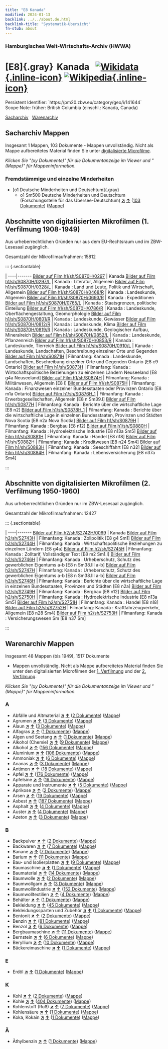 ```yaml
---
title: "E8 Kanada"
modified: 2024-01-13
backlink: ../../about.de.html
backlink-title: "Systematik-Übersicht"
fn-stub: about
---
```


### Hamburgisches Welt-Wirtschafts-Archiv (HWWA)

# [E8]{.gray}&#8201; Kanada &#160; [![Wikidata](/images/Wikidata-logo.svg "Wikidata"){.inline-icon}](http://www.wikidata.org/entity/Q16) [![Wikipedia](/images/Wikipedia-W.svg "Wikipedia"){.inline-icon}](https://de.wikipedia.org/wiki/Kanada)

<div class="hint">Persistent Identifier: `https://pm20.zbw.eu/category/geo/i/141644`</div>

<div class="hint">
Scope Note: früher: British Columbia (einschl.: Kanada, Canada)
</div>


[Sacharchiv](#sacharchiv-mappen) &#160; [Warenarchiv](#warenarchiv-mappen)





## Sacharchiv Mappen









Insgesamt 1 Mappen, 103 Dokumente - Mappen unvollständig.
Nicht als Mappe aufbereitetes Material finden Sie unter [digitalisierte Microfilme](/film/h1_sh.de.html).

_Klicken Sie "(xy Dokumente)" für die Dokumentanzeige im Viewer und "(Mappe)" für Mappeninformation._




### Fremdstämmige und einzelne Minderheiten

- [o1 Deutsche Minderheiten und Deutschtum]{.gray}
  - o1 Sm500 Deutsche Minderheiten und Deutschtum (Forschungsstelle für das Übersee-Deutschtum) [**&nearr;**](../../../subject/i/145911/about.de.html "Deutsche Minderheiten und Deutschtum (Forschungsstelle für das Übersee-Deutschtum) (in der ganzen Welt)") [**&uarr;**](../../../subject/about.de.html#o1_Sm500 "Sachsystematik") (<a href="https://pm20.zbw.eu/iiifview/folder/sh/141644,145911" title="über: Kanada : Deutsche Minderheiten und Deutschtum (Forschungsstelle für das Übersee-Deutschtum)" target="_blank">103 Dokumente</a>) ([Mappe](../../../../folder/sh/1416xx/141644/1459xx/145911/about.de.html))



<a id="filmsections" />

## Abschnitte von digitalisierten Mikrofilmen (1. Verfilmung 1908-1949)

<p>Aus urheberrechtlichen Gründen nur aus dem EU-Rechtsraum und im ZBW-Lesesaal zugänglich.</p>


<p>Gesamtzahl der Mikrofilmaufnahmen: 15812</p>





::: {.sectiontable}

 | 
----|-------
<a class="btn" href="https://pm20.zbw.eu/film/h1/sh/S0870H/0297" rel="nofollow">Bilder auf Film h1/sh/S0870H/0297</a> | Kanada
<a class="btn" href="https://pm20.zbw.eu/film/h1/sh/S0870H/0297/L" rel="nofollow">Bilder auf Film h1/sh/S0870H/0297/L</a> | Kanada : Literatur, Allgemein
<a class="btn" href="https://pm20.zbw.eu/film/h1/sh/S0870H/0328/L" rel="nofollow">Bilder auf Film h1/sh/S0870H/0328/L</a> | Kanada : Land und Leute, Politik und Wirtschaft, Allgemein
<a class="btn" href="https://pm20.zbw.eu/film/h1/sh/S0870H/0468/R" rel="nofollow">Bilder auf Film h1/sh/S0870H/0468/R</a> | Kanada : Landeskunde, Allgemein
<a class="btn" href="https://pm20.zbw.eu/film/h1/sh/S0870H/0693/R" rel="nofollow">Bilder auf Film h1/sh/S0870H/0693/R</a> | Kanada : Expeditionen
<a class="btn" href="https://pm20.zbw.eu/film/h1/sh/S0870H/0765/L" rel="nofollow">Bilder auf Film h1/sh/S0870H/0765/L</a> | Kanada : Staatsgrenzen, politische Einteilung
<a class="btn" href="https://pm20.zbw.eu/film/h1/sh/S0870H/0786/R" rel="nofollow">Bilder auf Film h1/sh/S0870H/0786/R</a> | Kanada : Landeskunde, Oberflächengestaltung, Geomorphologie
<a class="btn" href="https://pm20.zbw.eu/film/h1/sh/S0870H/0801/R" rel="nofollow">Bilder auf Film h1/sh/S0870H/0801/R</a> | Kanada : Landeskunde, Gewässer
<a class="btn" href="https://pm20.zbw.eu/film/h1/sh/S0870H/0812/R" rel="nofollow">Bilder auf Film h1/sh/S0870H/0812/R</a> | Kanada : Landeskunde, Klima
<a class="btn" href="https://pm20.zbw.eu/film/h1/sh/S0870H/0819/R" rel="nofollow">Bilder auf Film h1/sh/S0870H/0819/R</a> | Kanada : Landeskunde, Geologischer Aufbau, Mineralreich
<a class="btn" href="https://pm20.zbw.eu/film/h1/sh/S0870H/0852/L" rel="nofollow">Bilder auf Film h1/sh/S0870H/0852/L</a> | Kanada : Landeskunde, Pflanzenreich
<a class="btn" href="https://pm20.zbw.eu/film/h1/sh/S0870H/0853/R" rel="nofollow">Bilder auf Film h1/sh/S0870H/0853/R</a> | Kanada : Landeskunde, Tierreich
<a class="btn" href="https://pm20.zbw.eu/film/h1/sh/S0870H/0910/L" rel="nofollow">Bilder auf Film h1/sh/S0870H/0910/L</a> | Kanada : Landeskunde, Landschaften, Beschreibung einzelner Orte und Gegenden
<a class="btn" href="https://pm20.zbw.eu/film/h1/sh/S0871H" rel="nofollow">Bilder auf Film h1/sh/S0871H</a> | Filmanfang: Kanada : Landeskunde, Landschaften, Beschreibung einzelner Orte und Gegenden Ontario [E8 c9 Ontario]
<a class="btn" href="https://pm20.zbw.eu/film/h1/sh/S0873H" rel="nofollow">Bilder auf Film h1/sh/S0873H</a> | Filmanfang: Kanada : Wirtschaftspolitische Beziehungen zu einzelnen Ländern Neuseeland [E8 g4a Neuseeland]
<a class="btn" href="https://pm20.zbw.eu/film/h1/sh/S0874H" rel="nofollow">Bilder auf Film h1/sh/S0874H</a> | Filmanfang: Kanada : Militärwesen, Allgemein [E8 l]
<a class="btn" href="https://pm20.zbw.eu/film/h1/sh/S0875H" rel="nofollow">Bilder auf Film h1/sh/S0875H</a> | Filmanfang: Kanada : Finanzwesen einzelner Bundesstaaten oder Provinzen Ontario [E8 m1a Ontario]
<a class="btn" href="https://pm20.zbw.eu/film/h1/sh/S0876H_1" rel="nofollow">Bilder auf Film h1/sh/S0876H_1</a> | Filmanfang: Kanada : Erwerbsgesellschaften, Allgemein [E8 n Sm39.I]
<a class="btn" href="https://pm20.zbw.eu/film/h1/sh/S0877H" rel="nofollow">Bilder auf Film h1/sh/S0877H</a> | Filmanfang: Kanada : Berichte über die wirtschaftliche Lage [E8 n2]
<a class="btn" href="https://pm20.zbw.eu/film/h1/sh/S0878H_1" rel="nofollow">Bilder auf Film h1/sh/S0878H_1</a> | Filmanfang: Kanada : Berichte über die wirtschaftliche Lage in einzelnen Bundesstaaten, Provinzen und Städten Nova Scotia [E8 n2a Nova Scotia]
<a class="btn" href="https://pm20.zbw.eu/film/h1/sh/S0879H" rel="nofollow">Bilder auf Film h1/sh/S0879H</a> | Filmanfang: Kanada : Bergbau [E8 n12]
<a class="btn" href="https://pm20.zbw.eu/film/h1/sh/S0880H" rel="nofollow">Bilder auf Film h1/sh/S0880H</a> | Filmanfang: Kanada : Hydroelektrische Industrie [E8 n13a Sm5]
<a class="btn" href="https://pm20.zbw.eu/film/h1/sh/S0881H" rel="nofollow">Bilder auf Film h1/sh/S0881H</a> | Filmanfang: Kanada : Handel [E8 n18]
<a class="btn" href="https://pm20.zbw.eu/film/h1/sh/S0882H" rel="nofollow">Bilder auf Film h1/sh/S0882H</a> | Filmanfang: Kanada : Kreditwesen [E8 n24 Sm4]
<a class="btn" href="https://pm20.zbw.eu/film/h1/sh/S0883H" rel="nofollow">Bilder auf Film h1/sh/S0883H</a> | Filmanfang: Kanada : Seeschiffahrt [E8 n32]
<a class="btn" href="https://pm20.zbw.eu/film/h1/sh/S0884H" rel="nofollow">Bilder auf Film h1/sh/S0884H</a> | Filmanfang: Kanada : Lebensversicherung [E8 n37a Sm4]


:::




## Abschnitte von digitalisierten Mikrofilmen (2. Verfilmung 1950-1960)

<p>Aus urheberrechtlichen Gründen nur im ZBW-Lesesaal zugänglich.</p>


<p>Gesamtzahl der Mikrofilmaufnahmen: 12427</p>





::: {.sectiontable}

 | 
----|-------
<a class="btn" href="https://pm20.zbw.eu/film/h2/sh/S2742H/0069" rel="nofollow">Bilder auf Film h2/sh/S2742H/0069</a> | Kanada
<a class="btn" href="https://pm20.zbw.eu/film/h2/sh/S2743H" rel="nofollow">Bilder auf Film h2/sh/S2743H</a> | Filmanfang: Kanada : Zollpolitik [E8 g4 Sm1]
<a class="btn" href="https://pm20.zbw.eu/film/h2/sh/S2744H" rel="nofollow">Bilder auf Film h2/sh/S2744H</a> | Filmanfang: Kanada : Wirtschaftspolitische Beziehungen zu einzelnen Ländern [E8 g4a]
<a class="btn" href="https://pm20.zbw.eu/film/h2/sh/S2745H" rel="nofollow">Bilder auf Film h2/sh/S2745H</a> | Filmanfang: Kanada : Zolltarif, Vollständiger Text [E8 m2 Sm1.I]
<a class="btn" href="https://pm20.zbw.eu/film/h2/sh/S2746H" rel="nofollow">Bilder auf Film h2/sh/S2746H</a> | Filmanfang: Kanada : Urheberschutz, Schutz des gewerblichen Eigentums a-b [E8 n Sm38.III a-b]
<a class="btn" href="https://pm20.zbw.eu/film/h2/sh/S2747H" rel="nofollow">Bilder auf Film h2/sh/S2747H</a> | Filmanfang: Kanada : Urheberschutz, Schutz des gewerblichen Eigentums a-b [E8 n Sm38.III a-b]
<a class="btn" href="https://pm20.zbw.eu/film/h2/sh/S2748H" rel="nofollow">Bilder auf Film h2/sh/S2748H</a> | Filmanfang: Kanada : Berichte über die wirtschaftliche Lage in einzelnen Bundesstaaten, Provinzen und Städten [E8 n2a]
<a class="btn" href="https://pm20.zbw.eu/film/h2/sh/S2749H" rel="nofollow">Bilder auf Film h2/sh/S2749H</a> | Filmanfang: Kanada : Bergbau [E8 n12]
<a class="btn" href="https://pm20.zbw.eu/film/h2/sh/S2750H" rel="nofollow">Bilder auf Film h2/sh/S2750H</a> | Filmanfang: Kanada : Hydroelektrische Industrie [E8 n13a Sm5]
<a class="btn" href="https://pm20.zbw.eu/film/h2/sh/S2751H" rel="nofollow">Bilder auf Film h2/sh/S2751H</a> | Filmanfang: Kanada : Handel [E8 n18]
<a class="btn" href="https://pm20.zbw.eu/film/h2/sh/S2752H" rel="nofollow">Bilder auf Film h2/sh/S2752H</a> | Filmanfang: Kanada : Kraftfahrzeugverkehr, Allgemein [E8 n28 Sm4]
<a class="btn" href="https://pm20.zbw.eu/film/h2/sh/S2753H" rel="nofollow">Bilder auf Film h2/sh/S2753H</a> | Filmanfang: Kanada : Versicherungswesen Sm [E8 n37 Sm]


:::














## Warenarchiv Mappen










Insgesamt 48 Mappen (bis 1949), 1517 Dokumente
- Mappen unvollständig.  Nicht als Mappe aufbereitetes Material finden Sie
unter den digitalisierten Microfilmen der [1. Verfilmung](/film/h1_wa.de.html)
und der [2. Verfilmung](/film/h2_wa.de.html).

_Klicken Sie "(xy Dokumente)" für die Dokumentanzeige im Viewer und "(Mappe)" für Mappeninformation._




### A

- Abfälle und Altmaterial [**&nearr;**](../../../ware/i/141942/about.de.html "Abfälle und Altmaterial (XXX in der ganzen Welt)") [**&uarr;**](../../../ware/about.de.html#PRB01-01 "Warensystematik") (<a href="https://pm20.zbw.eu/iiifview/folder/wa/141942,141644" title="über: Abfälle und Altmaterial : Kanada" target="_blank">2 Dokumente</a>) ([Mappe](../../../../folder/wa/1419xx/141942/1416xx/141644/about.de.html))
- Agrumen [**&nearr;**](../../../ware/i/141948/about.de.html "Agrumen (XXX in der ganzen Welt)") [**&uarr;**](../../../ware/about.de.html#PLW04-Zs "Warensystematik") (<a href="https://pm20.zbw.eu/iiifview/folder/wa/141948,141644" title="über: Agrumen : Kanada" target="_blank">3 Dokumente</a>) ([Mappe](../../../../folder/wa/1419xx/141948/1416xx/141644/about.de.html))
- Alaun [**&nearr;**](../../../ware/i/141956/about.de.html "Alaun (XXX in der ganzen Welt)") [**&uarr;**](../../../ware/about.de.html#PID13-Pm02 "Warensystematik") (<a href="https://pm20.zbw.eu/iiifview/folder/wa/141956,141644" title="über: Alaun : Kanada" target="_blank">3 Dokumente</a>) ([Mappe](../../../../folder/wa/1419xx/141956/1416xx/141644/about.de.html))
- Alfagras [**&nearr;**](../../../ware/i/141957/about.de.html "Alfagras (XXX in der ganzen Welt)") [**&uarr;**](../../../ware/about.de.html#PID19-Nf018 "Warensystematik") (<a href="https://pm20.zbw.eu/iiifview/folder/wa/141957,141644" title="über: Alfagras : Kanada" target="_blank">1 Dokumente</a>) ([Mappe](../../../../folder/wa/1419xx/141957/1416xx/141644/about.de.html))
- Algen und Seetang [**&nearr;**](../../../ware/i/141959/about.de.html "Algen und Seetang (XXX in der ganzen Welt)") [**&uarr;**](../../../ware/about.de.html#PLW07-Mp01 "Warensystematik") (<a href="https://pm20.zbw.eu/iiifview/folder/wa/141959,141644" title="über: Algen und Seetang : Kanada" target="_blank">1 Dokumente</a>) ([Mappe](../../../../folder/wa/1419xx/141959/1416xx/141644/about.de.html))
- Alkohol (Chemie) [**&nearr;**](../../../ware/i/163481/about.de.html "Alkohol (Chemie) (XXX in der ganzen Welt)") [**&uarr;**](../../../ware/about.de.html#PID13-Ko02 "Warensystematik") (<a href="https://pm20.zbw.eu/iiifview/folder/wa/163481,141644" title="über: Alkohol (Chemie) : Kanada" target="_blank">9 Dokumente</a>) ([Mappe](../../../../folder/wa/1634xx/163481/1416xx/141644/about.de.html))
- Alkohol [**&nearr;**](../../../ware/i/141966/about.de.html "Alkohol (XXX in der ganzen Welt)") [**&uarr;**](../../../ware/about.de.html#PID20.02-Sp "Warensystematik") (<a href="https://pm20.zbw.eu/iiifview/folder/wa/141966,141644" title="über: Alkohol : Kanada" target="_blank">156 Dokumente</a>) ([Mappe](../../../../folder/wa/1419xx/141966/1416xx/141644/about.de.html))
- Aluminium [**&nearr;**](../../../ware/i/141969/about.de.html "Aluminium (XXX in der ganzen Welt)") [**&uarr;**](../../../ware/about.de.html#PID07.01-Lm01 "Warensystematik") (<a href="https://pm20.zbw.eu/iiifview/folder/wa/141969,141644" title="über: Aluminium : Kanada" target="_blank">106 Dokumente</a>) ([Mappe](../../../../folder/wa/1419xx/141969/1416xx/141644/about.de.html))
- Ammoniak [**&nearr;**](../../../ware/i/165930/about.de.html "Ammoniak (XXX in der ganzen Welt)") [**&uarr;**](../../../ware/about.de.html#PID13-Du01 "Warensystematik") (<a href="https://pm20.zbw.eu/iiifview/folder/wa/165930,141644" title="über: Ammoniak : Kanada" target="_blank">6 Dokumente</a>) ([Mappe](../../../../folder/wa/1659xx/165930/1416xx/141644/about.de.html))
- Ananas [**&nearr;**](../../../ware/i/141970/about.de.html "Ananas (XXX in der ganzen Welt)") [**&uarr;**](../../../ware/about.de.html#PLW04-Tr01 "Warensystematik") (<a href="https://pm20.zbw.eu/iiifview/folder/wa/141970,141644" title="über: Ananas : Kanada" target="_blank">3 Dokumente</a>) ([Mappe](../../../../folder/wa/1419xx/141970/1416xx/141644/about.de.html))
- Antimon [**&nearr;**](../../../ware/i/141977/about.de.html "Antimon (XXX in der ganzen Welt)") [**&uarr;**](../../../ware/about.de.html#PID07.01-Hm01 "Warensystematik") (<a href="https://pm20.zbw.eu/iiifview/folder/wa/141977,141644" title="über: Antimon : Kanada" target="_blank">18 Dokumente</a>) ([Mappe](../../../../folder/wa/1419xx/141977/1416xx/141644/about.de.html))
- Apfel [**&nearr;**](../../../ware/i/141980/about.de.html "Apfel (XXX in der ganzen Welt)") [**&uarr;**](../../../ware/about.de.html#PLW04-Ob01 "Warensystematik") (<a href="https://pm20.zbw.eu/iiifview/folder/wa/141980,141644" title="über: Apfel : Kanada" target="_blank">176 Dokumente</a>) ([Mappe](../../../../folder/wa/1419xx/141980/1416xx/141644/about.de.html))
- Apfelsine [**&nearr;**](../../../ware/i/141981/about.de.html "Apfelsine (XXX in der ganzen Welt)") [**&uarr;**](../../../ware/about.de.html#PLW04-Zs01 "Warensystematik") (<a href="https://pm20.zbw.eu/iiifview/folder/wa/141981,141644" title="über: Apfelsine : Kanada" target="_blank">16 Dokumente</a>) ([Mappe](../../../../folder/wa/1419xx/141981/1416xx/141644/about.de.html))
- Apparate und Instrumente [**&nearr;**](../../../ware/i/141985/about.de.html "Apparate und Instrumente (XXX in der ganzen Welt)") [**&uarr;**](../../../ware/about.de.html#PID08-Ap "Warensystematik") (<a href="https://pm20.zbw.eu/iiifview/folder/wa/141985,141644" title="über: Apparate und Instrumente : Kanada" target="_blank">5 Dokumente</a>) ([Mappe](../../../../folder/wa/1419xx/141985/1416xx/141644/about.de.html))
- Aprikose [**&nearr;**](../../../ware/i/142001/about.de.html "Aprikose (XXX in der ganzen Welt)") [**&uarr;**](../../../ware/about.de.html#PLW04-Zs02 "Warensystematik") (<a href="https://pm20.zbw.eu/iiifview/folder/wa/142001,141644" title="über: Aprikose : Kanada" target="_blank">2 Dokumente</a>) ([Mappe](../../../../folder/wa/1420xx/142001/1416xx/141644/about.de.html))
- Arsen [**&nearr;**](../../../ware/i/142006/about.de.html "Arsen (XXX in der ganzen Welt)") [**&uarr;**](../../../ware/about.de.html#PID07.01-Hm02 "Warensystematik") (<a href="https://pm20.zbw.eu/iiifview/folder/wa/142006,141644" title="über: Arsen : Kanada" target="_blank">19 Dokumente</a>) ([Mappe](../../../../folder/wa/1420xx/142006/1416xx/141644/about.de.html))
- Asbest [**&nearr;**](../../../ware/i/142014/about.de.html "Asbest (XXX in der ganzen Welt)") [**&uarr;**](../../../ware/about.de.html#PID23-As "Warensystematik") (<a href="https://pm20.zbw.eu/iiifview/folder/wa/142014,141644" title="über: Asbest : Kanada" target="_blank">187 Dokumente</a>) ([Mappe](../../../../folder/wa/1420xx/142014/1416xx/141644/about.de.html))
- Asphalt [**&nearr;**](../../../ware/i/142016/about.de.html "Asphalt (XXX in der ganzen Welt)") [**&uarr;**](../../../ware/about.de.html#PID22-Bd01 "Warensystematik") (<a href="https://pm20.zbw.eu/iiifview/folder/wa/142016,141644" title="über: Asphalt : Kanada" target="_blank">4 Dokumente</a>) ([Mappe](../../../../folder/wa/1420xx/142016/1416xx/141644/about.de.html))
- Auster [**&nearr;**](../../../ware/i/142019/about.de.html "Auster (XXX in der ganzen Welt)") [**&uarr;**](../../../ware/about.de.html#PLW07-Mt02 "Warensystematik") (<a href="https://pm20.zbw.eu/iiifview/folder/wa/142019,141644" title="über: Auster : Kanada" target="_blank">4 Dokumente</a>) ([Mappe](../../../../folder/wa/1420xx/142019/1416xx/141644/about.de.html))
- Azeton [**&nearr;**](../../../ware/i/142022/about.de.html "Azeton (XXX in der ganzen Welt)") [**&uarr;**](../../../ware/about.de.html#PID13-Ko03 "Warensystematik") (<a href="https://pm20.zbw.eu/iiifview/folder/wa/142022,141644" title="über: Azeton : Kanada" target="_blank">3 Dokumente</a>) ([Mappe](../../../../folder/wa/1420xx/142022/1416xx/141644/about.de.html))

### B

- Backpulver [**&nearr;**](../../../ware/i/142024/about.de.html "Backpulver (XXX in der ganzen Welt)") [**&uarr;**](../../../ware/about.de.html#PID13-Lm01 "Warensystematik") (<a href="https://pm20.zbw.eu/iiifview/folder/wa/142024,141644" title="über: Backpulver : Kanada" target="_blank">2 Dokumente</a>) ([Mappe](../../../../folder/wa/1420xx/142024/1416xx/141644/about.de.html))
- Backwaren [**&nearr;**](../../../ware/i/142026/about.de.html "Backwaren (XXX in der ganzen Welt)") [**&uarr;**](../../../ware/about.de.html#PID20-Ba "Warensystematik") (<a href="https://pm20.zbw.eu/iiifview/folder/wa/142026,141644" title="über: Backwaren : Kanada" target="_blank">7 Dokumente</a>) ([Mappe](../../../../folder/wa/1420xx/142026/1416xx/141644/about.de.html))
- Banane [**&nearr;**](../../../ware/i/142038/about.de.html "Banane (XXX in der ganzen Welt)") [**&uarr;**](../../../ware/about.de.html#PLW04-Bn "Warensystematik") (<a href="https://pm20.zbw.eu/iiifview/folder/wa/142038,141644" title="über: Banane : Kanada" target="_blank">7 Dokumente</a>) ([Mappe](../../../../folder/wa/1420xx/142038/1416xx/141644/about.de.html))
- Barium [**&nearr;**](../../../ware/i/142042/about.de.html "Barium (XXX in der ganzen Welt)") [**&uarr;**](../../../ware/about.de.html#PID07.01-Lm02 "Warensystematik") (<a href="https://pm20.zbw.eu/iiifview/folder/wa/142042,141644" title="über: Barium : Kanada" target="_blank">11 Dokumente</a>) ([Mappe](../../../../folder/wa/1420xx/142042/1416xx/141644/about.de.html))
- Bau- und Isolierplatten [**&nearr;**](../../../ware/i/142083/about.de.html "Bau- und Isolierplatten (XXX in der ganzen Welt)") [**&uarr;**](../../../ware/about.de.html#PID22-Bf01 "Warensystematik") (<a href="https://pm20.zbw.eu/iiifview/folder/wa/142083,141644" title="über: Bau- und Isolierplatten : Kanada" target="_blank">9 Dokumente</a>) ([Mappe](../../../../folder/wa/1420xx/142083/1416xx/141644/about.de.html))
- Baumaschine [**&nearr;**](../../../ware/i/142084/about.de.html "Baumaschine (XXX in der ganzen Welt)") [**&uarr;**](../../../ware/about.de.html#PID08-Ba "Warensystematik") (<a href="https://pm20.zbw.eu/iiifview/folder/wa/142084,141644" title="über: Baumaschine : Kanada" target="_blank">1 Dokumente</a>) ([Mappe](../../../../folder/wa/1420xx/142084/1416xx/141644/about.de.html))
- Baumaterial [**&nearr;**](../../../ware/i/142086/about.de.html "Baumaterial (XXX in der ganzen Welt)") [**&uarr;**](../../../ware/about.de.html#PID22-Bs "Warensystematik") (<a href="https://pm20.zbw.eu/iiifview/folder/wa/142086,141644" title="über: Baumaterial : Kanada" target="_blank">14 Dokumente</a>) ([Mappe](../../../../folder/wa/1420xx/142086/1416xx/141644/about.de.html))
- Baumwolle [**&nearr;**](../../../ware/i/142089/about.de.html "Baumwolle (XXX in der ganzen Welt)") [**&uarr;**](../../../ware/about.de.html#PLW04-Bw "Warensystematik") (<a href="https://pm20.zbw.eu/iiifview/folder/wa/142089,141644" title="über: Baumwolle : Kanada" target="_blank">2 Dokumente</a>) ([Mappe](../../../../folder/wa/1420xx/142089/1416xx/141644/about.de.html))
- Baumwollgarn [**&nearr;**](../../../ware/i/196460/about.de.html "Baumwollgarn (XXX in der ganzen Welt)") [**&uarr;**](../../../ware/about.de.html#PID19-Nf02 "Warensystematik") (<a href="https://pm20.zbw.eu/iiifview/folder/wa/196460,141644" title="über: Baumwollgarn : Kanada" target="_blank">3 Dokumente</a>) ([Mappe](../../../../folder/wa/1964xx/196460/1416xx/141644/about.de.html))
- Baumwollindustrie [**&nearr;**](../../../ware/i/142091/about.de.html "Baumwollindustrie (XXX in der ganzen Welt)") [**&uarr;**](../../../ware/about.de.html#PID19-Bw01 "Warensystematik") (<a href="https://pm20.zbw.eu/iiifview/folder/wa/142091,141644" title="über: Baumwollindustrie : Kanada" target="_blank">152 Dokumente</a>) ([Mappe](../../../../folder/wa/1420xx/142091/1416xx/141644/about.de.html))
- Baumwolltextilien [**&nearr;**](../../../ware/i/154932/about.de.html "Baumwolltextilien (XXX in der ganzen Welt)") [**&uarr;**](../../../ware/about.de.html#PID19-Bw02 "Warensystematik") (<a href="https://pm20.zbw.eu/iiifview/folder/wa/154932,141644" title="über: Baumwolltextilien : Kanada" target="_blank">4 Dokumente</a>) ([Mappe](../../../../folder/wa/1549xx/154932/1416xx/141644/about.de.html))
- Behälter [**&nearr;**](../../../ware/i/142094/about.de.html "Behälter (XXX in der ganzen Welt)") [**&uarr;**](../../../ware/about.de.html#PID07.03-Co "Warensystematik") (<a href="https://pm20.zbw.eu/iiifview/folder/wa/142094,141644" title="über: Behälter : Kanada" target="_blank">1 Dokumente</a>) ([Mappe](../../../../folder/wa/1420xx/142094/1416xx/141644/about.de.html))
- Bekleidung [**&nearr;**](../../../ware/i/142106/about.de.html "Bekleidung (XXX in der ganzen Welt)") [**&uarr;**](../../../ware/about.de.html#PID19-Bk "Warensystematik") (<a href="https://pm20.zbw.eu/iiifview/folder/wa/142106,141644" title="über: Bekleidung : Kanada" target="_blank">45 Dokumente</a>) ([Mappe](../../../../folder/wa/1421xx/142106/1416xx/141644/about.de.html))
- Bekleidungssparten und Zubehör [**&nearr;**](../../../ware/i/166456/about.de.html "Bekleidungssparten und Zubehör (XXX in der ganzen Welt)") [**&uarr;**](../../../ware/about.de.html#PID19-Bz "Warensystematik") (<a href="https://pm20.zbw.eu/iiifview/folder/wa/166456,141644" title="über: Bekleidungssparten und Zubehör  : Kanada" target="_blank">1 Dokumente</a>) ([Mappe](../../../../folder/wa/1664xx/166456/1416xx/141644/about.de.html))
- Bentonit [**&nearr;**](../../../ware/i/142107/about.de.html "Bentonit (XXX in der ganzen Welt)") [**&uarr;**](../../../ware/about.de.html#PID13-Dr02 "Warensystematik") (<a href="https://pm20.zbw.eu/iiifview/folder/wa/142107,141644" title="über: Bentonit : Kanada" target="_blank">2 Dokumente</a>) ([Mappe](../../../../folder/wa/1421xx/142107/1416xx/141644/about.de.html))
- Benzin [**&nearr;**](../../../ware/i/142108/about.de.html "Benzin (XXX in der ganzen Welt)") [**&uarr;**](../../../ware/about.de.html#PID13.02-Ks02 "Warensystematik") (<a href="https://pm20.zbw.eu/iiifview/folder/wa/142108,141644" title="über: Benzin : Kanada" target="_blank">81 Dokumente</a>) ([Mappe](../../../../folder/wa/1421xx/142108/1416xx/141644/about.de.html))
- Benzol [**&nearr;**](../../../ware/i/142110/about.de.html "Benzol (XXX in der ganzen Welt)") [**&uarr;**](../../../ware/about.de.html#PID13-Ko04 "Warensystematik") (<a href="https://pm20.zbw.eu/iiifview/folder/wa/142110,141644" title="über: Benzol : Kanada" target="_blank">6 Dokumente</a>) ([Mappe](../../../../folder/wa/1421xx/142110/1416xx/141644/about.de.html))
- Bergbaumaschine [**&nearr;**](../../../ware/i/142112/about.de.html "Bergbaumaschine (XXX in der ganzen Welt)") [**&uarr;**](../../../ware/about.de.html#PID08-Bg "Warensystematik") (<a href="https://pm20.zbw.eu/iiifview/folder/wa/142112,141644" title="über: Bergbaumaschine : Kanada" target="_blank">11 Dokumente</a>) ([Mappe](../../../../folder/wa/1421xx/142112/1416xx/141644/about.de.html))
- Bernstein [**&nearr;**](../../../ware/i/142111/about.de.html "Bernstein (XXX in der ganzen Welt)") [**&uarr;**](../../../ware/about.de.html#PID04-Sc01 "Warensystematik") (<a href="https://pm20.zbw.eu/iiifview/folder/wa/142111,141644" title="über: Bernstein : Kanada" target="_blank">6 Dokumente</a>) ([Mappe](../../../../folder/wa/1421xx/142111/1416xx/141644/about.de.html))
- Beryllium [**&nearr;**](../../../ware/i/142103/about.de.html "Beryllium (XXX in der ganzen Welt)") [**&uarr;**](../../../ware/about.de.html#PID07.01-Lm03 "Warensystematik") (<a href="https://pm20.zbw.eu/iiifview/folder/wa/142103,141644" title="über: Beryllium : Kanada" target="_blank">10 Dokumente</a>) ([Mappe](../../../../folder/wa/1421xx/142103/1416xx/141644/about.de.html))
- Bäckereimaschine [**&nearr;**](../../../ware/i/142027/about.de.html "Bäckereimaschine (XXX in der ganzen Welt)") [**&uarr;**](../../../ware/about.de.html#PID08-Nm01 "Warensystematik") (<a href="https://pm20.zbw.eu/iiifview/folder/wa/142027,141644" title="über: Bäckereimaschine : Kanada" target="_blank">1 Dokumente</a>) ([Mappe](../../../../folder/wa/1420xx/142027/1416xx/141644/about.de.html))

### E

- Erdöl [**&nearr;**](../../../ware/i/142294/about.de.html "Erdöl (XXX in der ganzen Welt)") [**&uarr;**](../../../ware/about.de.html#PRB02.06 "Warensystematik") (<a href="https://pm20.zbw.eu/iiifview/folder/wa/142294,141644" title="über: Erdöl : Kanada" target="_blank">1 Dokumente</a>) ([Mappe](../../../../folder/wa/1422xx/142294/1416xx/141644/about.de.html))

### K

- Kohl [**&nearr;**](../../../ware/i/143119/about.de.html "Kohl (XXX in der ganzen Welt)") [**&uarr;**](../../../ware/about.de.html#PLW04-Gm08 "Warensystematik") (<a href="https://pm20.zbw.eu/iiifview/folder/wa/143119,141644" title="über: Kohl : Kanada" target="_blank">2 Dokumente</a>) ([Mappe](../../../../folder/wa/1431xx/143119/1416xx/141644/about.de.html))
- Kohle [**&nearr;**](../../../ware/i/143120/about.de.html "Kohle (XXX in der ganzen Welt)") [**&uarr;**](../../../ware/about.de.html#PRB02.01 "Warensystematik") (<a href="https://pm20.zbw.eu/iiifview/folder/wa/143120,141644" title="über: Kohle : Kanada" target="_blank">404 Dokumente</a>) ([Mappe](../../../../folder/wa/1431xx/143120/1416xx/141644/about.de.html))
- Kohlenstoff (Ruß) [**&nearr;**](../../../ware/i/143123/about.de.html "Kohlenstoff (Ruß) (XXX in der ganzen Welt)") [**&uarr;**](../../../ware/about.de.html#PRB02.01-Ru "Warensystematik") (<a href="https://pm20.zbw.eu/iiifview/folder/wa/143123,141644" title="über: Kohlenstoff (Ruß) : Kanada" target="_blank">7 Dokumente</a>) ([Mappe](../../../../folder/wa/1431xx/143123/1416xx/141644/about.de.html))
- Kohlensäure [**&nearr;**](../../../ware/i/143122/about.de.html "Kohlensäure (XXX in der ganzen Welt)") [**&uarr;**](../../../ware/about.de.html#PID13-Sc06 "Warensystematik") (<a href="https://pm20.zbw.eu/iiifview/folder/wa/143122,141644" title="über: Kohlensäure : Kanada" target="_blank">1 Dokumente</a>) ([Mappe](../../../../folder/wa/1431xx/143122/1416xx/141644/about.de.html))
- Koka, Kokain [**&nearr;**](../../../ware/i/143124/about.de.html "Koka, Kokain (XXX in der ganzen Welt)") [**&uarr;**](../../../ware/about.de.html#PID04-Dr05 "Warensystematik") (<a href="https://pm20.zbw.eu/iiifview/folder/wa/143124,141644" title="über: Koka, Kokain : Kanada" target="_blank">1 Dokumente</a>) ([Mappe](../../../../folder/wa/1431xx/143124/1416xx/141644/about.de.html))

### Ä

- Äthylbenzin [**&nearr;**](../../../ware/i/141946/about.de.html "Äthylbenzin (XXX in der ganzen Welt)") [**&uarr;**](../../../ware/about.de.html#PID13.02-Ks01 "Warensystematik") (<a href="https://pm20.zbw.eu/iiifview/folder/wa/141946,141644" title="über: Äthylbenzin : Kanada" target="_blank">1 Dokumente</a>) ([Mappe](../../../../folder/wa/1419xx/141946/1416xx/141644/about.de.html))




